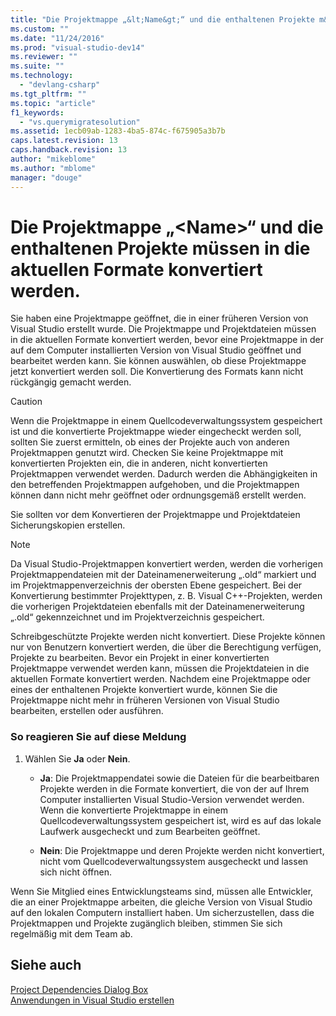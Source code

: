 ```yaml
---
title: "Die Projektmappe „&lt;Name&gt;“ und die enthaltenen Projekte m&#252;ssen in die aktuellen Formate konvertiert werden. | Microsoft Docs"
ms.custom: ""
ms.date: "11/24/2016"
ms.prod: "visual-studio-dev14"
ms.reviewer: ""
ms.suite: ""
ms.technology: 
  - "devlang-csharp"
ms.tgt_pltfrm: ""
ms.topic: "article"
f1_keywords: 
  - "vs.querymigratesolution"
ms.assetid: 1ecb09ab-1283-4ba5-874c-f675905a3b7b
caps.latest.revision: 13
caps.handback.revision: 13
author: "mikeblome"
ms.author: "mblome"
manager: "douge"
---
```

# Die Projektmappe „&lt;Name&gt;“ und die enthaltenen Projekte m&#252;ssen in die aktuellen Formate konvertiert werden.
Sie haben eine Projektmappe geöffnet, die in einer früheren Version von Visual Studio erstellt wurde. Die Projektmappe und Projektdateien müssen in die aktuellen Formate konvertiert werden, bevor eine Projektmappe in der auf dem Computer installierten Version von Visual Studio geöffnet und bearbeitet werden kann. Sie können auswählen, ob diese Projektmappe jetzt konvertiert werden soll. Die Konvertierung des Formats kann nicht rückgängig gemacht werden.  
  
> [!CAUTION]
>  Wenn die Projektmappe in einem Quellcodeverwaltungssystem gespeichert ist und die konvertierte Projektmappe wieder eingecheckt werden soll, sollten Sie zuerst ermitteln, ob eines der Projekte auch von anderen Projektmappen genutzt wird. Checken Sie keine Projektmappe mit konvertierten Projekten ein, die in anderen, nicht konvertierten Projektmappen verwendet werden. Dadurch werden die Abhängigkeiten in den betreffenden Projektmappen aufgehoben, und die Projektmappen können dann nicht mehr geöffnet oder ordnungsgemäß erstellt werden.  
  
 Sie sollten vor dem Konvertieren der Projektmappe und Projektdateien Sicherungskopien erstellen.  
  
> [!NOTE]
>  Da Visual Studio\-Projektmappen konvertiert werden, werden die vorherigen Projektmappendateien mit der Dateinamenerweiterung „.old“ markiert und im Projektmappenverzeichnis der obersten Ebene gespeichert. Bei der Konvertierung bestimmter Projekttypen, z. B. Visual C\+\+\-Projekten, werden die vorherigen Projektdateien ebenfalls mit der Dateinamenerweiterung „.old“ gekennzeichnet und im Projektverzeichnis gespeichert.  
  
 Schreibgeschützte Projekte werden nicht konvertiert. Diese Projekte können nur von Benutzern konvertiert werden, die über die Berechtigung verfügen, Projekte zu bearbeiten. Bevor ein Projekt in einer konvertierten Projektmappe verwendet werden kann, müssen die Projektdateien in die aktuellen Formate konvertiert werden. Nachdem eine Projektmappe oder eines der enthaltenen Projekte konvertiert wurde, können Sie die Projektmappe nicht mehr in früheren Versionen von Visual Studio bearbeiten, erstellen oder ausführen.  
  
### So reagieren Sie auf diese Meldung  
  
1.  Wählen Sie **Ja** oder **Nein**.  
  
    -   **Ja**: Die Projektmappendatei sowie die Dateien für die bearbeitbaren Projekte werden in die Formate konvertiert, die von der auf Ihrem Computer installierten Visual Studio\-Version verwendet werden. Wenn die konvertierte Projektmappe in einem Quellcodeverwaltungssystem gespeichert ist, wird es auf das lokale Laufwerk ausgecheckt und zum Bearbeiten geöffnet.  
  
    -   **Nein**: Die Projektmappe und deren Projekte werden nicht konvertiert, nicht vom Quellcodeverwaltungssystem ausgecheckt und lassen sich nicht öffnen.  
  
 Wenn Sie Mitglied eines Entwicklungsteams sind, müssen alle Entwickler, die an einer Projektmappe arbeiten, die gleiche Version von Visual Studio auf den lokalen Computern installiert haben. Um sicherzustellen, dass die Projektmappen und Projekte zugänglich bleiben, stimmen Sie sich regelmäßig mit dem Team ab.  
  
## Siehe auch  
 [Project Dependencies Dialog Box](http://msdn.microsoft.com/de-de/d66e48c3-3722-40dd-99b4-53d93cac128e)   
 [Anwendungen in Visual Studio erstellen](../ide/compiling-and-building-in-visual-studio.md)
